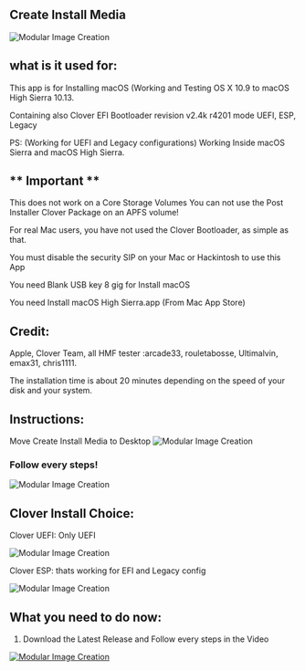 ## Create Install Media
![Modular Image Creation](https://i11.servimg.com/u/f11/18/50/18/69/appico12.png)

## what is it used for: 
This app is for Installing macOS (Working and Testing OS X 10.9 to macOS High Sierra 10.13.

Containing also Clover EFI Bootloader revision v2.4k r4201 mode UEFI, ESP, Legacy 

PS: (Working for UEFI and Legacy configurations)
Working Inside macOS Sierra and macOS High Sierra.
## ** Important **
This does not work on a Core Storage Volumes
You can not use the Post Installer Clover Package on an APFS volume! 

For real Mac users, you have not used the Clover Bootloader, as simple as that.

You must disable the security SIP on your Mac or Hackintosh to use this App

You need Blank USB key 8 gig for Install macOS

You need Install macOS High Sierra.app (From Mac App Store)
 
## Credit: 
Apple, Clover Team, all HMF tester :arcade33, rouletabosse, Ultimalvin, emax31, chris1111.

The installation time is about 20 minutes depending on the speed of your disk and your system.


## Instructions: 

Move Create Install Media to Desktop
![Modular Image Creation](https://i11.servimg.com/u/f11/18/50/18/69/captur25.jpg)

### Follow every steps!

![Modular Image Creation](https://i11.servimg.com/u/f11/18/50/18/69/start10.png)


## Clover Install Choice:
Clover UEFI: Only UEFI

![Modular Image Creation](https://i11.servimg.com/u/f11/18/50/18/69/125.png)

Clover ESP: thats working for  EFI and Legacy config

![Modular Image Creation](https://i11.servimg.com/u/f11/18/50/18/69/211.png)



## What you need to do now:

1. Download the Latest Release and Follow every steps in the Video

[![Modular Image Creation](https://i11.servimg.com/u/f11/18/50/18/69/videos10.jpg)](https://www.youtube.com/watch?v=356EejXWwIU)
